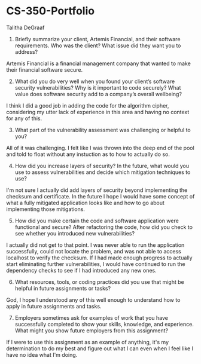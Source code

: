 # CS-350-Portfolio
Talitha DeGraaf

1. Briefly summarize your client, Artemis Financial, and their software requirements. Who was the client? What issue did they want you to address?

Artemis Financial is a financial management company that wanted to make their financial software secure.

2. What did you do very well when you found your client’s software security vulnerabilities? Why is it important to code securely? What value does software security add to a company’s overall wellbeing?

I think I did a good job in adding the code for the algorithm cipher, considering my utter lack of experience in this area and having no context for any of this.

3. What part of the vulnerability assessment was challenging or helpful to you?

All of it was challenging. I felt like I was thrown into the deep end of the pool and told to float without any instuction as to how to actually do so.

4. How did you increase layers of security? In the future, what would you use to assess vulnerabilities and decide which mitigation techniques to use?

I'm not sure I actually did add layers of security beyond implementing the checksum and certificate. In the future I hope I would have some concept of what a fully mitigated application looks like and how to go about implementing those mitigations.

5. How did you make certain the code and software application were functional and secure? After refactoring the code, how did you check to see whether you introduced new vulnerabilities?

I actually did not get to that point. I was never able to run the application successfully, could not locate the problem, and was not able to access localhost to verify the checksum. If I had made enough progress to actually start eliminating further vulnerabilities, I would have continued to run the dependency checks to see if I had introduced any new ones.

6. What resources, tools, or coding practices did you use that might be helpful in future assignments or tasks?

God, I hope I understood any of this well enough to understand how to apply in future assignments and tasks.

7. Employers sometimes ask for examples of work that you have successfully completed to show your skills, knowledge, and experience. What might you show future employers from this assignment?

If I were to use this assignment as an example of anything, it's my determination to do my best and figure out what I can even when I feel like I have no idea what I'm doing.
